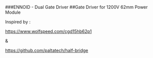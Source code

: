 ###ENNOID - Dual Gate Driver
##Gate Driver for 1200V 62mm Power Module

Inspired by :

https://www.wolfspeed.com/cgd15hb62p1

&

https://github.com/paltatech/half-bridge
